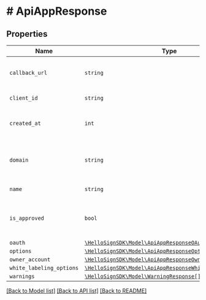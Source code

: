# # ApiAppResponse



## Properties

Name | Type | Description | Notes
------------ | ------------- | ------------- | -------------
| `callback_url` | ```string``` |  The app&#39;s callback URL (for events)  |  |
| `client_id` | ```string``` |  The app&#39;s client id  |  |
| `created_at` | ```int``` |  The time that the app was created  |  |
| `domain` | ```string``` |  The domain name associated with the app  |  |
| `name` | ```string``` |  The name of the app  |  |
| `is_approved` | ```bool``` |  Boolean to indicate if the app has been approved  |  |
| `oauth` | [```\HelloSignSDK\Model\ApiAppResponseOAuth```](ApiAppResponseOAuth.md) |    |  |
| `options` | [```\HelloSignSDK\Model\ApiAppResponseOptions```](ApiAppResponseOptions.md) |    |  |
| `owner_account` | [```\HelloSignSDK\Model\ApiAppResponseOwnerAccount```](ApiAppResponseOwnerAccount.md) |    |  |
| `white_labeling_options` | [```\HelloSignSDK\Model\ApiAppResponseWhiteLabelingOptions```](ApiAppResponseWhiteLabelingOptions.md) |    |  |
| `warnings` | [```\HelloSignSDK\Model\WarningResponse[]```](WarningResponse.md) |    |  |

[[Back to Model list]](../../README.md#models) [[Back to API list]](../../README.md#endpoints) [[Back to README]](../../README.md)
